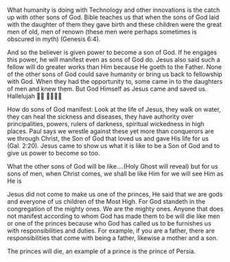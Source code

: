 What humanity is doing with Technology and other innovations is the catch up with other sons of God. Bible teaches us that when the sons of God laid with the daughter of them they gave birth and these children were the great men of old, men of renown (these men were perhaps sometimes is obscured in myth) (Genesis 6:4).

And so the believer is given power to become a son of God. If he engages this power, he will manifest even as sons of God do. Jesus also said such a fellow will do greater works than Him because He goeth to the Father. None of the other sons of God could save humanity or bring us back to fellowship with God. When they had the opportunity to, some came in to the daughters of men and knew them. But God Himself as Jesus came and saved us. Hallelujah ✋🏼 🙏🏼🙌🏼

How do sons of God manifest: Look at the life of Jesus, they walk on water, they can heal the sickness and diseases, they have authority over principalities, powers, rulers of darkness, spiritual wickedness in high places. Paul says we wrestle against these yet more than conquerors are we through Christ, the Son of God that loved us and gave His life for us (Gal. 2:20). Jesus came to show us what it is like to be a Son of God and to give us power to become so too.

What the other sons of God will be like....(Holy Ghost will reveal) but for us sons of men, when Christ comes, we shall be like Him for we will see Him as He is

Jesus did not come to make us one of the princes, He said that we are gods and everyone of us children of the Most High. For God standeth in the congregation of the mighty ones. We are the mighty ones. Anyone that does not manifest according to whom God has made them to be will die like men or one of the princes because who God has called us to be furnishes us with responsibilities and duties. For example, if you are a father, there are responsibilities that come with being a father, likewise a mother and a son.

The princes will die, an example of a prince is the prince of Persia.
